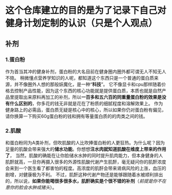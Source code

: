 
# 这个仓库建立的目的是为了记录下自己对健身计划定制的认识（只是个人观点）
## 补剂
### 1.蛋白粉
作为首当其冲的健身补剂，蛋白粉的大名目前在健身圈内圈外都可谓无人不知无人不晓。
稍微懂点营养学知识的人呢，都知道这个东西只是一个普通的蛋白质来源，并不像圈外人想的那般妖魔化，是一种“**科技**”。
它不像显卡和cpu那样随着价格去控制产品性能，因为这个东西的核心功能就是提供蛋白质，本质也就是自然产品里提取出来原料再加工的补剂，所以**一百多和五六百的同重量蛋白粉的效果是没有什么区别的**，你多花的钱无非就是花在了粉质的细腻程度和溶解效果上。
作为健身路上的必需品，蛋白质无疑是核心中的核心，所以如果你仍对蛋白粉有偏见，请你换算一下购买60g蛋白粉的钱和拥有等量蛋白质的的肉类之间的钱。

### 2.肌酸
和蛋白粉同为A类补剂，但吹肌酸的人比吹捧蛋白粉的人更狂热。为什么呢？因为足量的肌酸会带来强大的**储水功能**。你想想**注水肉就知道肌酸在维度上带来的作用了**，
当然，肌酸的确能在让你脸储水水肿的同时提升肌肉能力，但本身健身的人肌酐就高，一旦你再摄入很多的外源性肌酸代谢产生肌酐，毫无疑问你的肌酐浓度会来到一个医生看了都害怕的程度。高浓度的肌酐会带来肾病风险的上涨，血压的剧增，对健康极为不利。
不过，肌酐这种代谢产物还是能够跟随着水被顺利排出的，所以说，**如果你能喝很多很多水，肌酐确实是个很不错的补剂**（*前提是你不在意你的脸会水肿成猪头*）。
